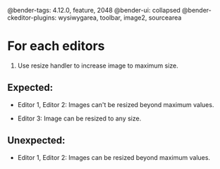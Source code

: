 @bender-tags: 4.12.0, feature, 2048
@bender-ui: collapsed
@bender-ckeditor-plugins: wysiwygarea, toolbar, image2, sourcearea

# For each editors

1. Use resize handler to increase image to maximum size.

## Expected:

- Editor 1, Editor 2: Images can't be resized beyond maximum values.

- Editor 3: Image can be resized to any size.

## Unexpected:

- Editor 1, Editor 2: Images can be resized beyond maximum values.
